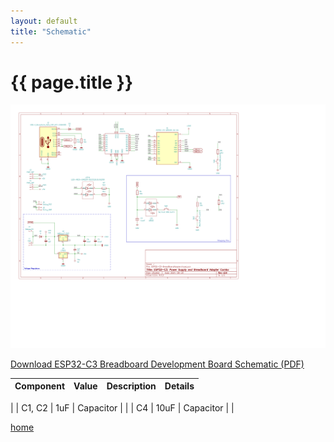 ```yaml
---
layout: default
title: "Schematic"
---
```


{{ page.title }}
================

<img src="assets/ESP32-C3_Schematic.png"/>

<a href="assets/ESP32C3_Breadboard-Adapter_Schematic.pdf">Download ESP32-C3 Breadboard Development Board Schematic (PDF)</a>

|  Component  |  Value  |  Description  |  Details  |
|  ---  |  ---  |  ---  |  ---  |
|
| C1, C2  | 1uF  | Capacitor  |  |
| C4  | 10uF  | Capacitor  | |

[home](index.md)
